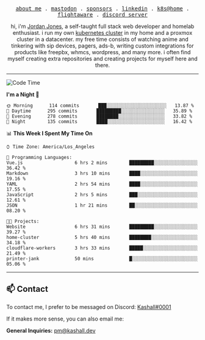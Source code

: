 <p align="center">
  <samp>
    <a href="https://jordanjones.org/">about me</a> .
    <a href="https://mastodon.social/@kashall">mastodon</a> .
    <a href="https://github.com/sponsors/kashalls">sponsors</a> .
    <a href="https://linkedin.com/in/jordpjones">linkedin</a> .
    <a href="https://github.com/kashalls/home-cluster">k8s@home</a> .
    <a href="https://flightaware.com/adsb/stats/user/kashalls">flightaware</a> .
    <a href="https://discord.gg/ctgrp8k">discord server</a>
  </samp>
</p>

<p align="center">hi, i'm <a href="https://jordanjones.org/">Jordan Jones</a>, a self-taught full stack web developer and homelab enthusiast. i run my own <a href="https://github.com/kashalls/home-cluster">kubernetes cluster</a> in my home and a proxmox cluster in a datacenter. my free time consists of watching anime and tinkering with sip devices, pagers, ads-b, writing custom integrations for products like freepbx, whmcs, wordpress, and many more. i often find myself creating extra repositories and creating projects for myself here and there. </p>

---

<!--START_SECTION:waka-->
![Code Time](http://img.shields.io/badge/Code%20Time-1%2C252%20hrs%2017%20mins-blue)

**I'm a Night 🦉** 

```text
🌞 Morning      114 commits       ███░░░░░░░░░░░░░░░░░░░░░░   13.87 % 
🌆 Daytime      295 commits       █████████░░░░░░░░░░░░░░░░   35.89 % 
🌃 Evening      278 commits       ████████░░░░░░░░░░░░░░░░░   33.82 % 
🌙 Night        135 commits       ████░░░░░░░░░░░░░░░░░░░░░   16.42 % 

```


📊 **This Week I Spent My Time On** 

```text
⌚︎ Time Zone: America/Los_Angeles

💬 Programming Languages: 
Vue.js                   6 hrs 2 mins        █████████░░░░░░░░░░░░░░░░   36.42 % 
Markdown                 3 hrs 10 mins       ████░░░░░░░░░░░░░░░░░░░░░   19.16 % 
YAML                     2 hrs 54 mins       ████░░░░░░░░░░░░░░░░░░░░░   17.55 % 
JavaScript               2 hrs 5 mins        ███░░░░░░░░░░░░░░░░░░░░░░   12.61 % 
JSON                     1 hr 21 mins        ██░░░░░░░░░░░░░░░░░░░░░░░   08.20 % 

🐱‍💻 Projects: 
Website                  6 hrs 31 mins       █████████░░░░░░░░░░░░░░░░   39.27 % 
home-cluster             5 hrs 40 mins       ████████░░░░░░░░░░░░░░░░░   34.18 % 
cloudflare-workers       3 hrs 33 mins       █████░░░░░░░░░░░░░░░░░░░░   21.49 % 
printer-jank             50 mins             █░░░░░░░░░░░░░░░░░░░░░░░░   05.06 % 

```


<!--END_SECTION:waka-->

---

## 📫 Contact

To contact me, I prefer to be messaged on Discord:  [Kashall#0001](https://discord.com/users/201077739589992448)

If it makes more sense, you can also email me:

**General Inquiries:** pm@kashall.dev  
